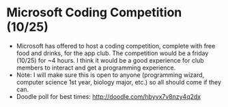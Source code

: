 Microsoft Coding Competition (10/25)
============================

* Microsoft has offered to host a coding competition, complete with free food and drinks, for the app club. The competition would be a friday (10/25) for ~4 hours. I think it would be a good experience for club members to interact and get a programming experience.
* Note: I will make sure this is open to anyone (programming wizard, computer science 1st year, biology major, etc.) so all should come if they can.
* Doodle poll for best times: http://doodle.com/hbyvx7v8nzy4q2dx
